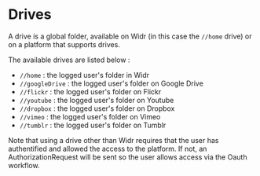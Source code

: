 # Drives

A drive is a global folder, available on Widr (in this case the `//home` drive) or on a platform that supports drives.

The available drives are listed below :

* `//home` : the logged user's folder in Widr
* `//googleDrive` : the logged user's folder on Google Drive
* `//flickr` : the logged user's folder on Flickr
* `//youtube` : the logged user's folder on Youtube
* `//dropbox` : the logged user's folder on Dropbox
* `//vimeo` : the logged user's folder on Vimeo
* `//tumblr` : the logged user's folder on Tumblr

Note that using a drive other than Widr requires that the user has authentified and allowed the access to the platform. If not, an AuthorizationRequest will be sent so the user allows access via the Oauth workflow.
